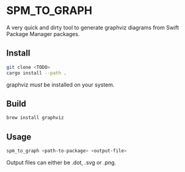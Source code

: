 # SPM_TO_GRAPH

A very quick and dirty tool to generate graphviz diagrams from Swift Package Manager packages.

## Install

```bash
git clone <TODO>
cargo install --path .
```

graphviz _must_ be installed on your system.

## Build

```bash
brew install graphviz
```

## Usage

```bash
spm_to_graph <path-to-package> <output-file>
```

Output files can either be .dot, .svg or .png.
